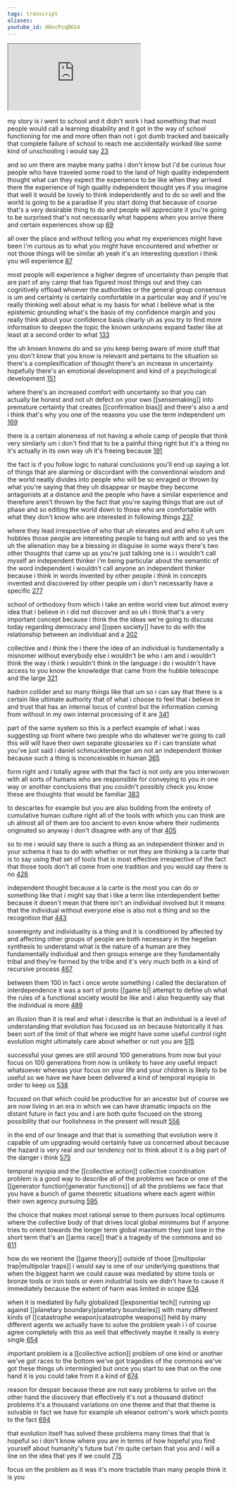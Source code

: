 ```yaml
---
tags: transcript
aliases:
youtube_id: H0ocPsqBKS4
---
```


<div class="yt-container"><iframe src="https://www.youtube.com/embed/H0ocPsqBKS4"></iframe></div>

my story is i went to school and it didn't work i had something that most people would call a learning disability and it got in the way of school functioning for me and more often than not i got dumb tracked and basically that complete failure of school to reach me accidentally worked like some kind of unschooling i would say [23](https://www.youtube.com/watch?v=H0ocPsqBKS4&t=23.439s)

and so um there are maybe many paths i don't know but i'd be curious four people who have traveled some road to the land of high quality independent thought what can they expect the experience to be like when they arrived there the experience of high quality independent thought yes if you imagine that well it would be lovely to think independently and to do so well and the world is going to be a paradise if you start doing that because of course that's a very desirable thing to do and people will appreciate it you're going to be surprised that's not necessarily what happens when you arrive there and certain experiences show up [69](https://www.youtube.com/watch?v=H0ocPsqBKS4&t=69.76s)

all over the place and without telling you what my experiences might have been i'm curious as to what you might have encountered and whether or not those things will be similar ah yeah it's an interesting question i think you will experience [87](https://www.youtube.com/watch?v=H0ocPsqBKS4&t=87.36s)

most people will experience a higher degree of uncertainty than people that are part of any camp that has figured most things out and they can cognitively offload whoever the authorities or the general group consensus is um and certainty is certainly comfortable in a particular way and if you're really thinking well about what is my basis for what i believe what is the epistemic grounding what's the basis of my confidence margin and you really think about your confidence basis clearly uh as you try to find more information to deepen the topic the known unknowns expand faster like at least at a second order to what [133](https://www.youtube.com/watch?v=H0ocPsqBKS4&t=133.12s)

the uh known knowns do and so you keep being aware of more stuff that you don't know that you know is relevant and pertains to the situation so there's a complexification of thought there's an increase in uncertainty hopefully there's an emotional development and kind of a psychological development [151](https://www.youtube.com/watch?v=H0ocPsqBKS4&t=151.76s)

where there's an increased comfort with uncertainty so that you can actually be honest and not uh defect on your own [[sensemaking]] into premature certainty that creates [[confirmation bias]] and there's also a and i think that's why you one of the reasons you use the term independent um [169](https://www.youtube.com/watch?v=H0ocPsqBKS4&t=169.2s)

there is a certain aloneness of not having a whole camp of people that think very similarly um i don't find that to be a painful thing right but it's a thing no it's actually in its own way uh it's freeing because [191](https://www.youtube.com/watch?v=H0ocPsqBKS4&t=191.599s)

the fact is if you follow logic to natural conclusions you'll end up saying a lot of things that are alarming or discordant with the conventional wisdom and the world neatly divides into people who will be so enraged or thrown by what you're saying that they uh disappear or maybe they become antagonists at a distance and the people who have a similar experience and therefore aren't thrown by the fact that you're saying things that are out of phase and so editing the world down to those who are comfortable with what they don't know who are interested in following things [237](https://www.youtube.com/watch?v=H0ocPsqBKS4&t=237.76s)

where they lead irrespective of who that uh elevates and and who it uh um hobbles those people are interesting people to hang out with and so yes the uh the alienation may be a blessing in disguise in some ways there's two other thoughts that came up as you're just talking one is i i wouldn't call myself an independent thinker i'm being particular about the semantic of the word independent i wouldn't call anyone an independent thinker because i think in words invented by other people i think in concepts invented and discovered by other people um i don't necessarily have a specific [277](https://www.youtube.com/watch?v=H0ocPsqBKS4&t=277.6s)

school of orthodoxy from which i take an entire world view but almost every idea that i believe in i did not discover and so uh i think that's a very important concept because i think the the ideas we're going to discuss today regarding democracy and [[open society]] have to do with the relationship between an individual and a [302](https://www.youtube.com/watch?v=H0ocPsqBKS4&t=302.96s)

collective and i think the i there the idea of an individual is fundamentally a misnomer without everybody else i wouldn't be who i am and i wouldn't think the way i think i wouldn't think in the language i do i wouldn't have access to you know the knowledge that came from the hubble telescope and the large [321](https://www.youtube.com/watch?v=H0ocPsqBKS4&t=321.759s)

hadron collider and so many things like that um so i can say that there is a certain like ultimate authority that of what i choose to feel that i believe in and trust that has an internal locus of control but the information coming from without in my own internal processing of it are [341](https://www.youtube.com/watch?v=H0ocPsqBKS4&t=341.6s)

part of the same system so this is a perfect example of what i was suggesting up front where two people who do whatever we're going to call this will will have their own separate glossaries so if i can translate what you've just said i daniel schmucktenberger am not an independent thinker because such a thing is inconceivable in human [365](https://www.youtube.com/watch?v=H0ocPsqBKS4&t=365.44s)

form right and i totally agree with that the fact is not only are you interwoven with all sorts of humans who are responsible for conveying to you in one way or another conclusions that you couldn't possibly check you know these are thoughts that would be familiar [383](https://www.youtube.com/watch?v=H0ocPsqBKS4&t=383.84s)

to descartes for example but you are also building from the entirety of cumulative human culture right all of the tools with which you can think are uh almost all of them are too ancient to even know where their rudiments originated so anyway i don't disagree with any of that [405](https://www.youtube.com/watch?v=H0ocPsqBKS4&t=405.6s)

so to me i would say there is such a thing as an independent thinker and in your schema it has to do with whether or not they are thinking a la carte that is to say using that set of tools that is most effective irrespective of the fact that those tools don't all come from one tradition and you would say there is no [426](https://www.youtube.com/watch?v=H0ocPsqBKS4&t=426.08s)

independent thought because a la carte is the most you can do or something like that i might say that i like a term like interdependent better because it doesn't mean that there isn't an individual involved but it means that the individual without everyone else is also not a thing and so the recognition that [443](https://www.youtube.com/watch?v=H0ocPsqBKS4&t=443.039s)

sovereignty and individuality is a thing and it is conditioned by affected by and affecting other groups of people are both necessary in the hegelian synthesis to understand what is the nature of a human are they fundamentally individual and then groups emerge are they fundamentally tribal and they're formed by the tribe and it's very much both in a kind of recursive process [467](https://www.youtube.com/watch?v=H0ocPsqBKS4&t=467.52s)

between them 100 in fact i once wrote something i called the declaration of interdependence it was a sort of proto [[game b]] attempt to define uh what the rules of a functional society would be like and i also frequently say that the individual is more [489](https://www.youtube.com/watch?v=H0ocPsqBKS4&t=489.039s)

an illusion than it is real and what i describe is that an individual is a level of understanding that evolution has focused us on because historically it has been sort of the limit of that where we might have some useful control right evolution might ultimately care about whether or not you are [515](https://www.youtube.com/watch?v=H0ocPsqBKS4&t=515.039s)

successful your genes are still around 100 generations from now but your focus on 100 generations from now is unlikely to have any useful impact whatsoever whereas your focus on your life and your children is likely to be useful so we have we have been delivered a kind of temporal myopia in order to keep us [538](https://www.youtube.com/watch?v=H0ocPsqBKS4&t=538.24s)

focused on that which could be productive for an ancestor but of course we are now living in an era in which we can have dramatic impacts on the distant future in fact you and i are both quite focused on the strong possibility that our foolishness in the present will result [556](https://www.youtube.com/watch?v=H0ocPsqBKS4&t=556.48s)

in the end of our lineage and that that is something that evolution were it capable of um upgrading would certainly have us concerned about because the hazard is very real and our tendency not to think about it is a big part of the danger i think [575](https://www.youtube.com/watch?v=H0ocPsqBKS4&t=575.12s)

temporal myopia and the [[collective action]] collective coordination problem is a good way to describe all of the problems we face or one of the [[generator function|generator functions]] of all the problems we face that you have a bunch of game theoretic situations where each agent within their own agency pursuing [595](https://www.youtube.com/watch?v=H0ocPsqBKS4&t=595.44s)

the choice that makes most rational sense to them pursues local optimums where the collective body of that drives local global minimums but if anyone tries to orient towards the longer term global maximum they just lose in the short term that's an [[arms race]] that's a tragedy of the commons and so [611](https://www.youtube.com/watch?v=H0ocPsqBKS4&t=611.76s)

how do we reorient the [[game theory]] outside of those [[multipolar trap|multipolar traps]] i would say is one of our underlying questions that when the biggest harm we could cause was mediated by stone tools or bronze tools or iron tools or even industrial tools we didn't have to cause it immediately because the extent of harm was limited in scope [634](https://www.youtube.com/watch?v=H0ocPsqBKS4&t=634.079s)

when it is mediated by fully globalized [[exponential tech]] running up against [[planetary boundary|planetary boundaries]] with many different kinds of [[catastrophe weapon|catastrophe weapons]] held by many different agents we actually have to solve the problem yeah i i of course agree completely with this as well that effectively maybe it really is every single [654](https://www.youtube.com/watch?v=H0ocPsqBKS4&t=654.72s)

important problem is a [[collective action]] problem of one kind or another we've got races to the bottom we've got tragedies of the commons we've got these things uh intermingled but once you start to see that on the one hand it is you could take from it a kind of [674](https://www.youtube.com/watch?v=H0ocPsqBKS4&t=674.399s)

reason for despair because these are not easy problems to solve on the other hand the discovery that effectively it's not a thousand distinct problems it's a thousand variations on one theme and that that theme is solvable in fact we have for example uh eleanor ostrom's work which points to the fact [694](https://www.youtube.com/watch?v=H0ocPsqBKS4&t=694.48s)

that evolution itself has solved these problems many times that that is hopeful so i don't know where you are in terms of how hopeful you find yourself about humanity's future but i'm quite certain that you and i will a line on the idea that yes if we could [715](https://www.youtube.com/watch?v=H0ocPsqBKS4&t=715.04s)

focus on the problem as it was it's more tractable than many people think it is you